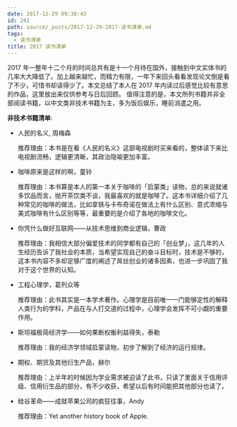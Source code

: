 ```yaml
---
date: 2017-12-29 09:30:43
id: 241
path: source/_posts/2017-12-29-2017-读书清单.md
tags:
  - 读书清单
title: 2017 读书清单
---
```



2017 年一整年十二个月的时间总共有是十一个月待在国外，接触到中文实体书的几率大大降低了。加上越来越忙，而精力有限，一年下来回头看看发现论文倒是看了不少，可惜书却读得少了。本文总结了本人在 2017 年内读过后感觉比较有意思的作品，这里放出来仅供参考与日后回顾。
值得注意的是，本文所列书籍并非全部阅读书籍，以中文类非技术书籍为主，多为饭后娱乐，睡前消遣之用。

**非技术书籍清单**:

- 人民的名义, 周梅森

  推荐理由：本书是在看《人民的名义》这部电视剧时买来看的，整体读下来比电视剧流畅，逻辑更清晰，其政治隐喻更加丰富。

- 咖啡原来是这样的啊，童铃

  推荐理由：本书算是本人的第一本关于咖啡的「启蒙类」读物，总的来说就诸多饮品而言，抛开茶饮类不谈，我最喜欢的就是咖啡了。这本书详细介绍了几种常见的咖啡的做法，比如拿铁与卡布奇诺在做法上有什么区别、意式浓缩与美式咖啡有什么区别等等，最重要的是介绍了各地的咖啡文化。

- 你凭什么做好互联网——从技术思维到商业逻辑，曹政

  推荐理由：我相信大部分偏爱技术的同学都有自己的「创业梦」，这几年的人生经历告诉了我社会的本质，当希望实现自己的奋斗目标时，技术是不够的，这本书内容不多却足够广度的阐述了屌丝创业的诸多因素，也进一步巩固了我对于这个世界的认知。

- 工程心理学，葛列众等

  推荐理由：此书其实是一本学术著作。心理学是目前唯一一门能够定性的解释人类行为的学科，产品在与人打交道的过程中，心理学会发挥不可小觑的重要作用。

- 斯坦福极简经济学——如何果断权衡利益得失，泰勒

  推荐理由：我的经济学领域启蒙读物，初步了解到了经济的运行规律。

- 期权、期货及其他衍生产品，赫尔

  推荐理由：上半年的时候因为学业需求被迫读了此书，只读了里面关于信用评级、信用衍生品的部分，有不少收获，希望以后有时间能把其他部分也读了。

- 硅谷革命——成就苹果公司的疯狂往事，Andy

  推荐理由：Yet another history book of Apple.